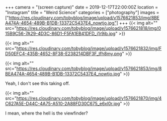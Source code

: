 +++
camera = "(screen capture)"
date = 2019-12-17T22:00:00Z
location = "Instagram"
title = "Weird Science"
categories = ["photography"]
images = ["https://res.cloudinary.com/tobyblog/image/upload/v1576621853/img/8BEA474A-4654-489B-B1DB-13372C5437E4_nowtjo.jpg"]
+++
{{< img alt="" src="https://res.cloudinary.com/tobyblog/image/upload/v1576621818/img/015B9C56-7A29-4D3C-86D1-F5FA1EB41DFD_j1r9ib.jpg" >}}
<!--more-->

{{< img alt="" src="https://res.cloudinary.com/tobyblog/image/upload/v1576621832/img/FD50EFC4-435B-4652-8F38-E238214DBF3F_tfh8my.png" >}}

{{< img alt="" src="https://res.cloudinary.com/tobyblog/image/upload/v1576621853/img/8BEA474A-4654-489B-B1DB-13372C5437E4_nowtjo.jpg" >}}

Yeah, I don't see this taking off.

{{< img alt="" src="https://res.cloudinary.com/tobyblog/image/upload/v1576621870/img/4C627A5E-D44C-4A75-A510-2A88FD30C675_e6xl0r.jpg" >}}

I mean, where the hell is the viewfinder?
